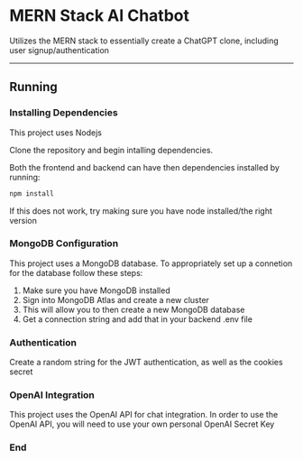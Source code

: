 # MERN Stack AI Chatbot

Utilizes the MERN stack to essentially create a ChatGPT clone, including user signup/authentication

---

## Running

### Installing Dependencies
This project uses Nodejs

Clone the repository and begin intalling dependencies.

Both the frontend and backend can have then dependencies installed by running:
```bash
npm install
```
If this does not work, try making sure you have node installed/the right version

### MongoDB Configuration
This project uses a MongoDB database. To appropriately set up a connetion for the database follow these steps:
<ol>
  <li>Make sure you have MongoDB installed</li>
  <li>Sign into MongoDB Atlas and create a new cluster</li>
  <li>This will allow you to then create a new MongoDB database</li>
  <li>Get a connection string and add that in your backend .env file</li>
</ol>

### Authentication
Create a random string for the JWT authentication, as well as the cookies secret

### OpenAI Integration
This project uses the OpenAI API for chat integration. In order to use the OpenAI API, you will need to use your own personal OpenAI Secret Key

### End
